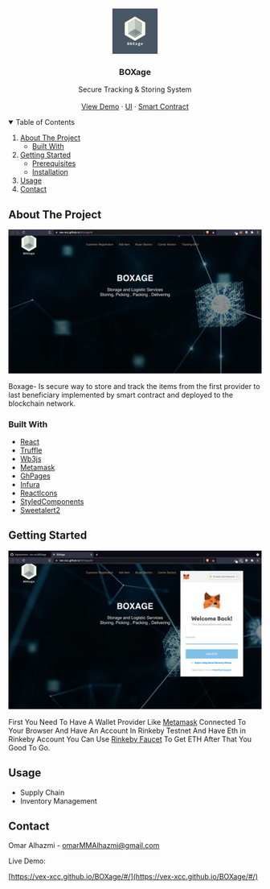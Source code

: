 <br />
<p align="center">
  <a href="https://vex-xcc.github.io/BOXage/#/">
    <img src="images/logo.png" alt="Logo" width="90" height="90">
  </a>
  <h3 align="center">BOXage</h3>
  <p align="center">
Secure Tracking & Storing System
    <br />
    <br />
        <a href="https://vex-xcc.github.io/BOXage/#/">View Demo</a>
    ·
    <a href="https://github.com/vex-xcc/BOXage/tree/master/client">UI</a>
    ·
    <a href="https://github.com/vex-xcc/BOXage/tree/master/contracts">Smart Contract</a>
   
  </p>
</p>

<!-- TABLE OF CONTENTS -->
<details open="open">
  <summary>Table of Contents</summary>
  <ol>
    <li>
      <a href="#about-the-project">About The Project</a>
      <ul>
        <li><a href="#built-with">Built With</a></li>
      </ul>
    </li>
    <li>
      <a href="#getting-started">Getting Started</a>
      <ul>
        <li><a href="#prerequisites">Prerequisites</a></li>
        <li><a href="#installation">Installation</a></li>
      </ul>
    </li>
    <li><a href="#usage">Usage</a></li>
    <li><a href="#contact">Contact</a></li>
  </ol>
</details>

<!-- ABOUT THE PROJECT -->

## About The Project

[![Landing Page Screen Shot][landing-page-screenshot]](https://vex-xcc.github.io/BOXage/#/)

Boxage- Is secure way to store and track the items from the first provider to last beneficiary implemented by smart contract and deployed to the blockchain network.

### Built With

- [React](https://reactjs.org/)
- [Truffle](https://www.trufflesuite.com/)
- [Wb3js](https://web3js.readthedocs.io/en/v1.2.2/)
- [Metamask](https://metamask.io/)
- [GhPages](https://pages.github.com/)
- [Infura](https://infura.io/)
- [ReactIcons](https://react-icons.github.io/react-icons/)
- [StyledComponents](https://styled-components.com/)
- [Sweetalert2](https://sweetalert2.github.io/)

## Getting Started

![Metamask Login][metamask-login]

First You Need To Have A Wallet Provider Like [Metamask](Https://Metamask.Io/) Connected To Your Browser And Have An Account In Rinkeby Testnet And Have Eth in Rinkeby Account You Can Use [Rinkeby Faucet](https://faucet.rinkeby.io/) To Get ETH After That You Good To Go.

## Usage

- Supply Chain
- Inventory Management

## Contact

Omar Alhazmi -
omarMMAlhazmi@gmail.com

Live Demo:

[https://vex-xcc.github.io/BOXage/#/](https://vex-xcc.github.io/BOXage/#/)

[landing-page-screenshot]: images/LPage.png

<!-- [customer-registration-screenshot]: images/CS.png -->

[metamask-login]: images/meta.png
[metamask-preparation]: images/meta2.png

